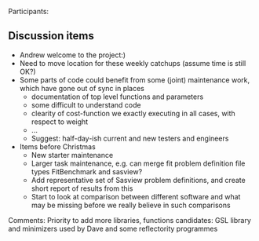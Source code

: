 Participants: 

Discussion items
----------------
* Andrew welcome to the project:)
* Need to move location for these weekly catchups (assume time is still OK?)
* Some parts of code could benefit from some (joint) maintenance work, which have gone out of sync in places
  * documentation of top level functions and parameters
  * some difficult to understand code
  * clearity of cost-function we exactly executing in all cases, with respect to weight
  * ...
  * Suggest: half-day-ish current and new testers and engineers 
* Items before Christmas
  * New starter maintenance
  * Larger task maintenance, e.g. can merge fit problem definition file types FitBenchmark and sasview?
  * Add representative set of Sasview problem definitions, and create short report of results from this
  * Start to look at comparison between different software and what may be missing before we really believe in such comparisons

Comments:
Priority to add more libraries, functions candidates: GSL library and minimizers used by Dave and some reflectority programmes
